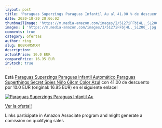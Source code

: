 ```yaml
---
layout: post
title: 'Paraguas Superzings Paraguas Infantil Au al 41.00 % de descuento'
date: 2020-10-20 20:06:02
thumbnailImage: 'https://m.media-amazon.com/images/I/5127iFFbj4L._SL200_.jpg'
images: [ 'https://m.media-amazon.com/images/I/5127iFFbj4L._SL200_.jpg' ]
comments: true
category: ofertas
author: ring
slug: B08KHM5MXM
description:
actualPrice: 10.0 EUR
comparePrice: 16.95 EUR
inStock: true
---
```


Está [Paraguas Superzings Paraguas Infantil Automático Paraguas Superthings Secret Spies Niño  68cm  Color Azul](https://www.amazon.es/dp/B08KHM5MXM/?tag=tolees-21) con 41.00 de descuento por 10.0 EUR (original: 16.95 EUR) en el siguiente enlace!

[![Paraguas Superzings Paraguas Infantil Au](https://m.media-amazon.com/images/I/5127iFFbj4L._SL200_.jpg)](https://www.amazon.es/dp/B08KHM5MXM/?tag=tolees-21)

[Ver la oferta!!](https://www.amazon.es/dp/B08KHM5MXM/?tag=tolees-21)

Links participate in Amazon Associate program and might generate a comission on qualifying sales



